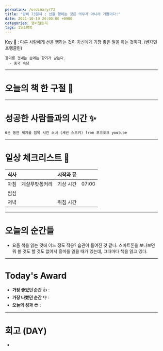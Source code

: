 ```yaml
---
permalink: /ordinary/73
title: "평비 73일차 : 선을 행하는 것은 의무가 아니라 기쁨이다!"
date: 2021-10-19 20:00:00 +0900
categories: 평비챌린지
tags: 1일1평범
---  
```

Key 🔑 : 다른 사람에게 선을 행하는 것이 자신에게 가장 좋은 일을 하는 것이다. (벤자민 프랭클린)
```
장미를 건네는 손에는 향기가 남는다.
  - 중국 속담
```

---
# 오늘의 책 한 구절 📕


---
# 성공한 사람들과의 시간 ✨
`6분 동안 세계를 침묵 시킨 소녀 (세번 스즈키) from 포크포크 youtube`  

---
# 일상 체크리스트 📃

| 식사 |  | 시작과 끝 |  |
|:----:|:----:|:----:|:----:|
| 아침 | 게살푸팟퐁커리 | 기상 시간 | 07:00 |
| 점심 |  |  |  |
| 저녁 |  | 취침 시간 |  |

---
# 오늘의 순간들
- 요즘 책을 읽는 것에 어느 정도 적응? 습관이 들여진 것 같다. 스마트폰을 보다보면 뭐 볼 것도 할 것도 없어서 흥미를 잃을 때가 있는데, 그때마다 책을 읽고 있다.

---
# Today's Award
- **가장 좋았던 순간** 👍 : 
- **가장 나빴던 순간** 👎 : 
- **오늘의 성과** 😎 : 

---
# 회고 (DAY)
- 

